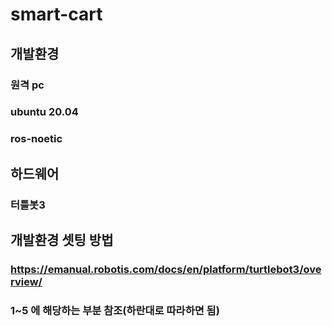 # smart-cart

## 개발환경
### 원격 pc
### ubuntu 20.04 
### ros-noetic 

## 하드웨어
### 터틀봇3 


## 개발환경 셋팅 방법
### https://emanual.robotis.com/docs/en/platform/turtlebot3/overview/
### 1~5 에 해당하는 부분 참조(하란대로 따라하면 됨)




